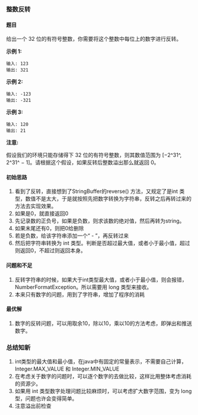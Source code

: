 ### 整数反转

#### 题目

给出一个 32 位的有符号整数，你需要将这个整数中每位上的数字进行反转。

**示例 1:**

```
输入: 123
输出: 321
```

 **示例 2:**

```
输入: -123
输出: -321
```

**示例 3:**

```
输入: 120
输出: 21
```

**注意:**

假设我们的环境只能存储得下 32 位的有符号整数，则其数值范围为 [−2^31^,  2^31^ − 1]。请根据这个假设，如果反转后整数溢出那么就返回 0。

#### 初始思路

1. 看到了反转，直接想到了StringBuffer的reverse() 方法，又规定了是int 类型，数值不是太大，于是就按照先把数字转换为字符串，反转之后再转过来的方法去实现效果。
2. 如果是0，就直接返回0
3. 先记录数的正负号，如果是负数，则求该数的绝对值，然后再转为string。
4. 如果末尾还有0，则把0给删除
5. 若是负数，给该字符串添加一个“ - ”，再反转过来
6. 然后把字符串转换为 int 类型。判断是否超过最大值，或者小于最小值，超过则返回0，不超过则返回本身。

#### 问题和不足

1. 反转字符串的时候，如果大于int类型最大值，或者小于最小值，则会报错，NumberFormatException。所以需要用 long 类型来接收。
2. 本来只有数字的问题，用到了字符串，增加了程序的消耗

#### 最优解

1. 数字的反转问题，可以用取余10，除以10，乘以10的方法考虑，即弹出和推送数字。

### 总结知新

1. int类型的最大值和最小值，在java中有固定的常量表示，不需要自己计算，Integer.MAX_VALUE 和 Integer.MIN_VALUE
2. 在考虑关于数字的问题时，可以逐个数字的去做比较，这样比用整体考虑消耗的资源少。
3. 如果用 int 类型数字处理问题比较麻烦时，可以考虑扩大数字范围，变为 long 型，问题也许会变得简单。
4. 注意溢出前检查
